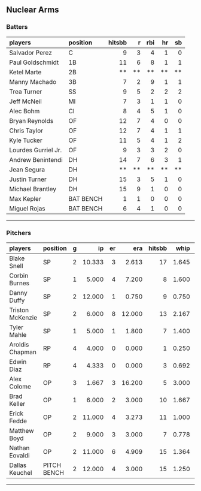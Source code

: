 ## Nuclear Arms

### Batters

 
|players             |position  | hitsbb|  r| rbi| hr| sb| 
|:-------------------|:---------|------:|--:|---:|--:|--:| 
|Salvador Perez      |C         |      9|  3|   4|  1|  0| 
|Paul Goldschmidt    |1B        |     11|  6|   8|  1|  1| 
|Ketel Marte         |2B        |     **| **|  **| **| **| 
|Manny Machado       |3B        |      7|  2|   9|  1|  1| 
|Trea Turner         |SS        |      9|  5|   2|  2|  2| 
|Jeff McNeil         |MI        |      7|  3|   1|  1|  0| 
|Alec Bohm           |CI        |      8|  4|   5|  1|  0| 
|Bryan Reynolds      |OF        |     12|  7|   4|  0|  0| 
|Chris Taylor        |OF        |     12|  7|   4|  1|  1| 
|Kyle Tucker         |OF        |     11|  5|   4|  1|  2| 
|Lourdes Gurriel Jr. |OF        |      9|  3|   3|  2|  0| 
|Andrew Benintendi   |DH        |     14|  7|   6|  3|  1| 
|Jean Segura         |DH        |     **| **|  **| **| **| 
|Justin Turner       |DH        |     15|  3|   5|  1|  0| 
|Michael Brantley    |DH        |     15|  9|   1|  0|  0| 
|Max Kepler          |BAT BENCH |      1|  1|   0|  0|  0| 
|Miguel Rojas        |BAT BENCH |      6|  4|   1|  0|  0| 


* * *

### Pitchers

 
|players          |position    |  g|     ip| er|    era| hitsbb|  whip| so|  w| sv| 
|:----------------|:-----------|--:|------:|--:|------:|------:|-----:|--:|--:|--:| 
|Blake Snell      |SP          |  2| 10.333|  3|  2.613|     17| 1.645| 13|  1|  0| 
|Corbin Burnes    |SP          |  1|  5.000|  4|  7.200|      8| 1.600|  9|  0|  0| 
|Danny Duffy      |SP          |  2| 12.000|  1|  0.750|      9| 0.750| 15|  2|  0| 
|Triston McKenzie |SP          |  2|  6.000|  8| 12.000|     13| 2.167| 11|  0|  0| 
|Tyler Mahle      |SP          |  1|  5.000|  1|  1.800|      7| 1.400|  5|  0|  0| 
|Aroldis Chapman  |RP          |  4|  4.000|  0|  0.000|      1| 0.250|  9|  0|  3| 
|Edwin Diaz       |RP          |  4|  4.333|  0|  0.000|      3| 0.692|  6|  0|  1| 
|Alex Colome      |OP          |  3|  1.667|  3| 16.200|      5| 3.000|  2|  0|  0| 
|Brad Keller      |OP          |  1|  6.000|  2|  3.000|     10| 1.667|  4|  1|  0| 
|Erick Fedde      |OP          |  2| 11.000|  4|  3.273|     11| 1.000| 10|  1|  0| 
|Matthew Boyd     |OP          |  2|  9.000|  3|  3.000|      7| 0.778|  5|  0|  0| 
|Nathan Eovaldi   |OP          |  2| 11.000|  6|  4.909|     15| 1.364|  8|  1|  0| 
|Dallas Keuchel   |PITCH BENCH |  2| 12.000|  4|  3.000|     15| 1.250|  6|  0|  0| 


* * *


